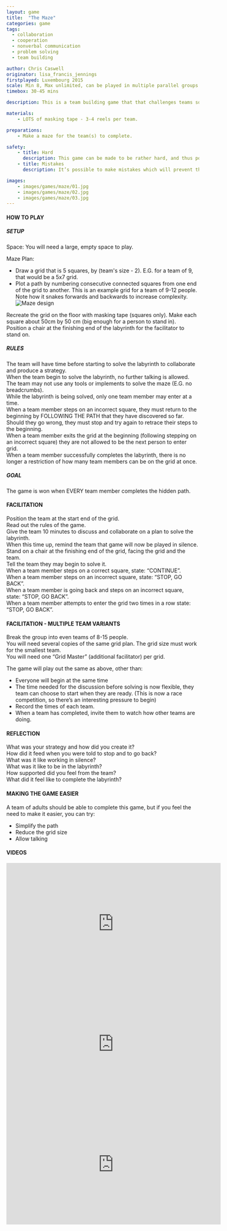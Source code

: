 ```yaml
---
layout: game
title:  "The Maze"
categories: game
tags:
  - collaboration
  - cooperation
  - nonverbal communication
  - problem solving
  - team building

author: Chris Caswell
originator: lisa_francis_jennings
firstplayed: Luxembourg 2015
scale: Min 8, Max unlimited, can be played in multiple parallel groups
timebox: 30-45 mins

description: This is a team building game that that challenges teams solve a problem very collaboratively. The team need to discover a path through a labyrinth, the path is hidden.The labyrinth is represented by a grid on the floor. The path is a series connected squares travelling from one end  of the grid to the other.  When a team member steps off the path, they will need to start again. To make this suitability challenging, the labyrinth is solved in silence. It requires the team to support each other in order to succeed. Ultimately it will create feelings of euphoric success demonstrating what the team can achieve when they work together. The game can be scaled by having multiple teams play simultaneously, creating a competition.

materials:
    - LOTS of masking tape - 3-4 reels per team.

preparations:
    - Make a maze for the team(s) to complete.

safety:
    - title: Hard
      description: This game can be made to be rather hard, and thus potentially very frustrating. It’s important to be conscious of the team’s stress level. Should the team become overly frustrated pause the game, and allow them additional time to rethink their plan.
    - title: Mistakes
      description: It’s possible to make mistakes which will prevent the team from progressing. This can lead to a situation where the team feel they’ve tried all available options are are stuck. If frustration and stress is high, and they believe they’ve exhausted all options, give them a hint to unblock them.

images:
    - images/games/maze/01.jpg
    - images/games/maze/02.jpg
    - images/games/maze/03.jpg
---
```


#### HOW TO PLAY
##### SETUP
Space: You will need a large, empty space to play.  

Maze Plan:
- Draw a grid that is 5 squares, by (team's size - 2). E.G. for a team of 9, that would be a 5x7 grid.
- Plot a path by numbering consecutive connected squares from one end of the grid to another. This is an example grid for a team of 9-12 people. Note how it snakes forwards and backwards to increase complexity.
![Maze design]({{site.url}}/images/games/maze/maze.png "Maze design")

Recreate the grid on the floor with masking tape (squares only). Make each square about 50cm by 50 cm (big enough for a person to stand in).   
Position a chair at the finishing end of the labyrinth for the facilitator to stand on.  

##### RULES
The team will have time before starting to solve the labyrinth to collaborate and produce a strategy.  
When the team begin to solve the labyrinth, no further talking is allowed.  
The team may not use any tools or implements to solve the maze (E.G. no breadcrumbs).   
While the labyrinth is being solved, only one team member may enter at a time.  
When a team member steps on an incorrect square, they must return to the beginning by FOLLOWING THE PATH that they have discovered so far. Should they go wrong, they must stop and try again to retrace their steps to the beginning.  
When a team member exits the grid at the beginning (following stepping on an incorrect square) they are not allowed to be the next person to enter grid.  
When a team member successfully completes the labyrinth, there is no longer a restriction of how many team members can be on the grid at once.  

##### GOAL
The game is won when EVERY team member completes the hidden path.  


#### FACILITATION
Position the team at the start end of the grid.  
Read out the rules of the game.  
Give the team 10 minutes to discuss and collaborate on a plan to solve the labyrinth.  
When this time up, remind the team that game will now be played in silence.  
Stand on a chair at the finishing end of the grid, facing the grid and the team.  
Tell the team they may begin to solve it.  
When a team member steps on a correct square, state: “CONTINUE”.  
When a team member steps on an incorrect square, state: “STOP, GO BACK”.   
When a team member is going back and steps on an incorrect square, state: “STOP, GO BACK”.  
When a team member attempts to enter the grid two times in a row state: “STOP, GO BACK”.  

#### FACILITATION - MULTIPLE TEAM VARIANTS
Break the group into even teams of 8-15 people.  
You will need several copies of the same grid plan. The grid size must work for the smallest team.  
You will need one “Grid Master” (additional facilitator) per grid.  

The game will play out the same as above, other than:
- Everyone will begin at the same time
- The time needed for the discussion before solving is now flexible, they team can choose to start when they are ready. (This is now a race competition, so there’s an interesting pressure to begin)
- Record the times of each team.
- When a team has completed, invite them to watch how other teams are doing.

#### REFLECTION
What was your strategy and how did you create it?  
How did it feed when you were told to stop and to go back?  
What was it like working in silence?  
What was it like to be in the labyrinth?   
How supported did you feel from the team?  
What did it feel like to complete the labyrinth?  

#### MAKING THE GAME EASIER
A team of adults should be able to complete this game, but if you feel the need to make it easier, you can try:
- Simplify the path
- Reduce the grid size
- Allow talking


#### VIDEOS

<iframe width="560" height="315" src="https://www.youtube.com/embed/je-DWQzu4A4" frameborder="0" allowfullscreen></iframe>
<iframe width="560" height="315" src="https://www.youtube.com/embed/HbBK8heiJkQ" frameborder="0" allowfullscreen></iframe>
<iframe width="560" height="315" src="https://www.youtube.com/embed/Bg1JfmGjN3Q" frameborder="0" allowfullscreen></iframe>